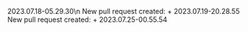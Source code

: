 2023.07.18-05.29.30\n
New pull request created: + 2023.07.19-20.28.55
New pull request created: + 2023.07.25-00.55.54
